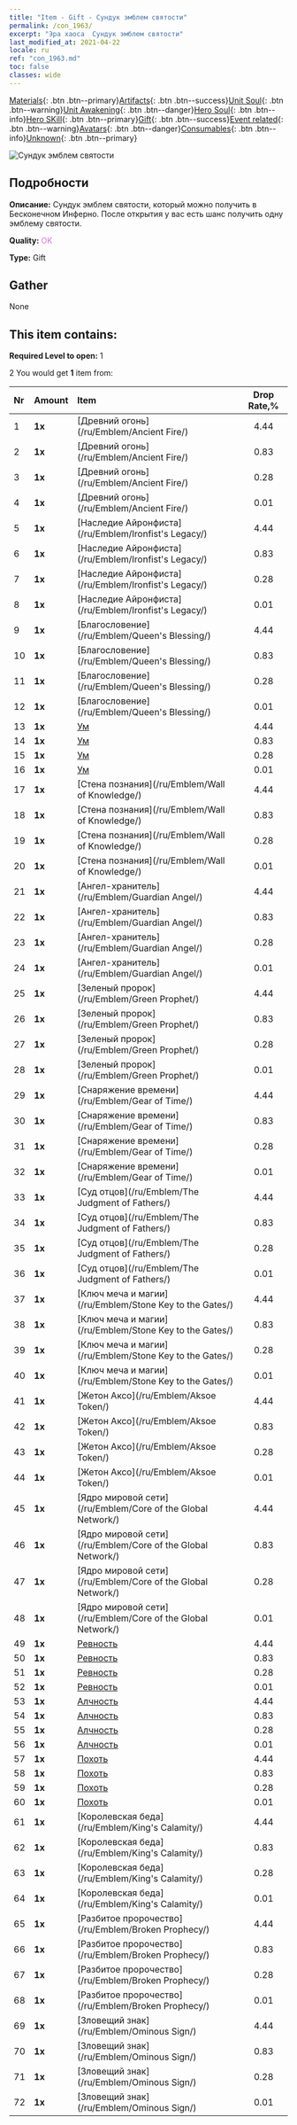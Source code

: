 ```yaml
---
title: "Item - Gift - Сундук эмблем святости"
permalink: /con_1963/
excerpt: "Эра хаоса  Сундук эмблем святости"
last_modified_at: 2021-04-22
locale: ru
ref: "con_1963.md"
toc: false
classes: wide
---
```

 [Materials](/ItemsRU/){: .btn .btn--primary}[Artifacts](/ItemsRU/Artifacts/){: .btn .btn--success}[Unit Soul](/ItemsRU/UnitSoul/){: .btn .btn--warning}[Unit Awakening](/ItemsRU/UnitAwakening/){: .btn .btn--danger}[Hero Soul](/ItemsRU/HeroSoul/){: .btn .btn--info}[Hero SKill](/ItemsRU/HeroSkill/){: .btn .btn--primary}[Gift](/ItemsRU/Gift/){: .btn .btn--success}[Event related](/ItemsRU/Events/){: .btn .btn--warning}[Avatars](/ItemsRU/Avatars/){: .btn .btn--danger}[Consumables](/ItemsRU/Consumables/){: .btn .btn--info}[Unknown](/ItemsRU/Unknown/){: .btn .btn--primary}

 ![Сундук эмблем святости](/images/t/shenghui_4.png)

## Подробности
 **Описание:** Сундук эмблем святости, который можно получить в Бесконечном Инферно. После открытия у вас есть шанс получить одну эмблему святости.

 **Quality:** <span style="color: #DA70D6">OK</span>

 **Type:** Gift

## Gather

  None

## This item contains:

 **Required Level to open:** 1

 2 You would get **1** item  from:

  | Nr | Amount |     Item    | Drop Rate,% |
  |:---|:-------|:------------|:---------:|
  | 1 |  **1x** | [Древний огонь](/ru/Emblem/Ancient Fire/) | 4.44 | 
  | 2 |  **1x** | [Древний огонь](/ru/Emblem/Ancient Fire/) | 0.83 | 
  | 3 |  **1x** | [Древний огонь](/ru/Emblem/Ancient Fire/) | 0.28 | 
  | 4 |  **1x** | [Древний огонь](/ru/Emblem/Ancient Fire/) | 0.01 | 
  | 5 |  **1x** | [Наследие Айронфиста](/ru/Emblem/Ironfist's Legacy/) | 4.44 | 
  | 6 |  **1x** | [Наследие Айронфиста](/ru/Emblem/Ironfist's Legacy/) | 0.83 | 
  | 7 |  **1x** | [Наследие Айронфиста](/ru/Emblem/Ironfist's Legacy/) | 0.28 | 
  | 8 |  **1x** | [Наследие Айронфиста](/ru/Emblem/Ironfist's Legacy/) | 0.01 | 
  | 9 |  **1x** | [Благословение](/ru/Emblem/Queen's Blessing/) | 4.44 | 
  | 10 |  **1x** | [Благословение](/ru/Emblem/Queen's Blessing/) | 0.83 | 
  | 11 |  **1x** | [Благословение](/ru/Emblem/Queen's Blessing/) | 0.28 | 
  | 12 |  **1x** | [Благословение](/ru/Emblem/Queen's Blessing/) | 0.01 | 
  | 13 |  **1x** | [Ум](/ru/Emblem/Witness/) | 4.44 | 
  | 14 |  **1x** | [Ум](/ru/Emblem/Witness/) | 0.83 | 
  | 15 |  **1x** | [Ум](/ru/Emblem/Witness/) | 0.28 | 
  | 16 |  **1x** | [Ум](/ru/Emblem/Witness/) | 0.01 | 
  | 17 |  **1x** | [Стена познания](/ru/Emblem/Wall of Knowledge/) | 4.44 | 
  | 18 |  **1x** | [Стена познания](/ru/Emblem/Wall of Knowledge/) | 0.83 | 
  | 19 |  **1x** | [Стена познания](/ru/Emblem/Wall of Knowledge/) | 0.28 | 
  | 20 |  **1x** | [Стена познания](/ru/Emblem/Wall of Knowledge/) | 0.01 | 
  | 21 |  **1x** | [Ангел-хранитель](/ru/Emblem/Guardian Angel/) | 4.44 | 
  | 22 |  **1x** | [Ангел-хранитель](/ru/Emblem/Guardian Angel/) | 0.83 | 
  | 23 |  **1x** | [Ангел-хранитель](/ru/Emblem/Guardian Angel/) | 0.28 | 
  | 24 |  **1x** | [Ангел-хранитель](/ru/Emblem/Guardian Angel/) | 0.01 | 
  | 25 |  **1x** | [Зеленый пророк](/ru/Emblem/Green Prophet/) | 4.44 | 
  | 26 |  **1x** | [Зеленый пророк](/ru/Emblem/Green Prophet/) | 0.83 | 
  | 27 |  **1x** | [Зеленый пророк](/ru/Emblem/Green Prophet/) | 0.28 | 
  | 28 |  **1x** | [Зеленый пророк](/ru/Emblem/Green Prophet/) | 0.01 | 
  | 29 |  **1x** | [Снаряжение времени](/ru/Emblem/Gear of Time/) | 4.44 | 
  | 30 |  **1x** | [Снаряжение времени](/ru/Emblem/Gear of Time/) | 0.83 | 
  | 31 |  **1x** | [Снаряжение времени](/ru/Emblem/Gear of Time/) | 0.28 | 
  | 32 |  **1x** | [Снаряжение времени](/ru/Emblem/Gear of Time/) | 0.01 | 
  | 33 |  **1x** | [Суд отцов](/ru/Emblem/The Judgment of Fathers/) | 4.44 | 
  | 34 |  **1x** | [Суд отцов](/ru/Emblem/The Judgment of Fathers/) | 0.83 | 
  | 35 |  **1x** | [Суд отцов](/ru/Emblem/The Judgment of Fathers/) | 0.28 | 
  | 36 |  **1x** | [Суд отцов](/ru/Emblem/The Judgment of Fathers/) | 0.01 | 
  | 37 |  **1x** | [Ключ меча и магии](/ru/Emblem/Stone Key to the Gates/) | 4.44 | 
  | 38 |  **1x** | [Ключ меча и магии](/ru/Emblem/Stone Key to the Gates/) | 0.83 | 
  | 39 |  **1x** | [Ключ меча и магии](/ru/Emblem/Stone Key to the Gates/) | 0.28 | 
  | 40 |  **1x** | [Ключ меча и магии](/ru/Emblem/Stone Key to the Gates/) | 0.01 | 
  | 41 |  **1x** | [Жетон Аксо](/ru/Emblem/Aksoe Token/) | 4.44 | 
  | 42 |  **1x** | [Жетон Аксо](/ru/Emblem/Aksoe Token/) | 0.83 | 
  | 43 |  **1x** | [Жетон Аксо](/ru/Emblem/Aksoe Token/) | 0.28 | 
  | 44 |  **1x** | [Жетон Аксо](/ru/Emblem/Aksoe Token/) | 0.01 | 
  | 45 |  **1x** | [Ядро мировой сети](/ru/Emblem/Core of the Global Network/) | 4.44 | 
  | 46 |  **1x** | [Ядро мировой сети](/ru/Emblem/Core of the Global Network/) | 0.83 | 
  | 47 |  **1x** | [Ядро мировой сети](/ru/Emblem/Core of the Global Network/) | 0.28 | 
  | 48 |  **1x** | [Ядро мировой сети](/ru/Emblem/Core of the Global Network/) | 0.01 | 
  | 49 |  **1x** | [Ревность](/ru/Emblem/Jealousy/) | 4.44 | 
  | 50 |  **1x** | [Ревность](/ru/Emblem/Jealousy/) | 0.83 | 
  | 51 |  **1x** | [Ревность](/ru/Emblem/Jealousy/) | 0.28 | 
  | 52 |  **1x** | [Ревность](/ru/Emblem/Jealousy/) | 0.01 | 
  | 53 |  **1x** | [Алчность](/ru/Emblem/Greed/) | 4.44 | 
  | 54 |  **1x** | [Алчность](/ru/Emblem/Greed/) | 0.83 | 
  | 55 |  **1x** | [Алчность](/ru/Emblem/Greed/) | 0.28 | 
  | 56 |  **1x** | [Алчность](/ru/Emblem/Greed/) | 0.01 | 
  | 57 |  **1x** | [Похоть](/ru/Emblem/Lust/) | 4.44 | 
  | 58 |  **1x** | [Похоть](/ru/Emblem/Lust/) | 0.83 | 
  | 59 |  **1x** | [Похоть](/ru/Emblem/Lust/) | 0.28 | 
  | 60 |  **1x** | [Похоть](/ru/Emblem/Lust/) | 0.01 | 
  | 61 |  **1x** | [Королевская беда](/ru/Emblem/King's Calamity/) | 4.44 | 
  | 62 |  **1x** | [Королевская беда](/ru/Emblem/King's Calamity/) | 0.83 | 
  | 63 |  **1x** | [Королевская беда](/ru/Emblem/King's Calamity/) | 0.28 | 
  | 64 |  **1x** | [Королевская беда](/ru/Emblem/King's Calamity/) | 0.01 | 
  | 65 |  **1x** | [Разбитое пророчество](/ru/Emblem/Broken Prophecy/) | 4.44 | 
  | 66 |  **1x** | [Разбитое пророчество](/ru/Emblem/Broken Prophecy/) | 0.83 | 
  | 67 |  **1x** | [Разбитое пророчество](/ru/Emblem/Broken Prophecy/) | 0.28 | 
  | 68 |  **1x** | [Разбитое пророчество](/ru/Emblem/Broken Prophecy/) | 0.01 | 
  | 69 |  **1x** | [Зловещий знак](/ru/Emblem/Ominous Sign/) | 4.44 | 
  | 70 |  **1x** | [Зловещий знак](/ru/Emblem/Ominous Sign/) | 0.83 | 
  | 71 |  **1x** | [Зловещий знак](/ru/Emblem/Ominous Sign/) | 0.28 | 
  | 72 |  **1x** | [Зловещий знак](/ru/Emblem/Ominous Sign/) | 0.01 | 
